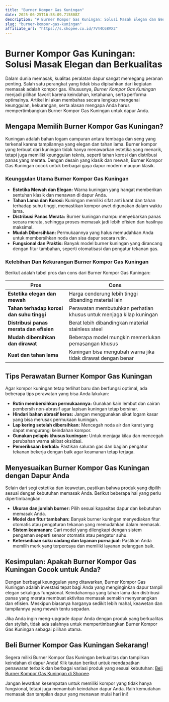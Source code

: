```yaml
---
title: "Burner Kompor Gas Kuningan"
date: 2025-06-25T16:58:09.715808Z
description: "# Burner Kompor Gas Kuningan: Solusi Masak Elegan dan Berkualitas..."
slug: "burner-kompor-gas-kuningan"
affiliate_url: "https://s.shopee.co.id/7V44C68VX2"
---
```

# Burner Kompor Gas Kuningan: Solusi Masak Elegan dan Berkualitas

Dalam dunia memasak, kualitas peralatan dapur sangat memegang peranan penting. Salah satu perangkat yang tidak bisa dipisahkan dari kegiatan memasak adalah kompor gas. Khususnya, *Burner Kompor Gas Kuningan* menjadi pilihan favorit karena keindahan, ketahanan, serta performa optimalnya. Artikel ini akan membahas secara lengkap mengenai keunggulan, kekurangan, serta alasan mengapa Anda harus mempertimbangkan Burner Kompor Gas Kuningan untuk dapur Anda.

## Mengapa Memilih Burner Kompor Gas Kuningan?

Kuningan adalah bahan logam campuran antara tembaga dan seng yang terkenal karena tampilannya yang elegan dan tahan lama. Burner kompor yang terbuat dari kuningan tidak hanya menawarkan estetika yang menarik, tetapi juga memiliki keunggulan teknis, seperti tahan korosi dan distribusi panas yang merata. Dengan desain yang klasik dan mewah, Burner Kompor Gas Kuningan cocok untuk berbagai gaya dapur modern maupun klasik.

### Keunggulan Utama Burner Kompor Gas Kuningan

- **Estetika Mewah dan Elegan:** Warna kuningan yang hangat memberikan sentuhan klasik dan menawan di dapur Anda.
- **Tahan Lama dan Korosi:** Kuningan memiliki sifat anti karat dan tahan terhadap suhu tinggi, memastikan kompor awet digunakan dalam waktu lama.
- **Distribusi Panas Merata:** Burner kuningan mampu menyebarkan panas secara merata, sehingga proses memasak jadi lebih efisien dan hasilnya maksimal.
- **Mudah Dibersihkan:** Permukaannya yang halus memudahkan Anda untuk membersihkan noda dan sisa dapur secara rutin.
- **Fungsional dan Praktis:** Banyak model burner kuningan yang dirancang dengan fitur tambahan, seperti otomatisasi dan pengatur tekanan gas.

### Kelebihan Dan Kekurangan Burner Kompor Gas Kuningan

Berikut adalah tabel pros dan cons dari Burner Kompor Gas Kuningan:

| **Pros**                                              | **Cons**                                              |
|--------------------------------------------------------|--------------------------------------------------------|
| **Estetika elegan dan mewah**                          | Harga cenderung lebih tinggi dibanding material lain   |
| **Tahan terhadap korosi dan suhu tinggi**             | Perawatan membutuhkan perhatian khusus untuk menjaga kilap kuningan |
| **Distribusi panas merata dan efisien**                | Berat lebih dibandingkan material stainless steel     |
| **Mudah dibersihkan dan dirawat**                      | Beberapa model mungkin memerlukan pemasangan khusus  |
| **Kuat dan tahan lama**                                 | Kuningan bisa mengubah warna jika tidak dirawat dengan benar |

## Tips Perawatan Burner Kompor Gas Kuningan

Agar kompor kuningan tetap terlihat baru dan berfungsi optimal, ada beberapa tips perawatan yang bisa Anda lakukan:

- **Rutin membersihkan permukaannya:** Gunakan kain lembut dan cairan pembersih non-abrasif agar lapisan kuningan tetap bersinar.
- **Hindari bahan abrasif keras:** Jangan menggunakan sikat logam kasar yang bisa merusak permukaan kuningan.
- **Lap kering setelah dibersihkan:** Mencegah noda air dan karat yang dapat mengurangi keindahan kompor.
- **Gunakan pelapis khusus kuningan:** Untuk menjaga kilau dan mencegah perubahan warna akibat oksidasi.
- **Pemeriksaan berkala:** Pastikan saluran gas dan bagian pengatur tekanan bekerja dengan baik agar keamanan tetap terjaga.

## Menyesuaikan Burner Kompor Gas Kuningan dengan Dapur Anda

Selain dari segi estetika dan keawetan, pastikan bahwa produk yang dipilih sesuai dengan kebutuhan memasak Anda. Berikut beberapa hal yang perlu dipertimbangkan:

- **Ukuran dan jumlah burner:** Pilih sesuai kapasitas dapur dan kebutuhan memasak Anda.
- **Model dan fitur tambahan:** Banyak burner kuningan menyediakan fitur otomatis atau pengaturan tekanan yang memudahkan dalam memasak.
- **Sistem keamanan:** Cari model yang dilengkapi dengan sistem pengaman seperti sensor otomatis atau pengatur suhu.
- **Ketersediaan suku cadang dan layanan purna jual:** Pastikan Anda memilih merk yang terpercaya dan memiliki layanan pelanggan baik.

## Kesimpulan: Apakah Burner Kompor Gas Kuningan Cocok untuk Anda?

Dengan berbagai keunggulan yang ditawarkan, Burner Kompor Gas Kuningan adalah investasi tepat bagi Anda yang menginginkan dapur tampil elegan sekaligus fungsional. Keindahannya yang tahan lama dan distribusi panas yang merata membuat aktivitas memasak semakin menyenangkan dan efisien. Meskipun biasanya harganya sedikit lebih mahal, keawetan dan tampilannya yang mewah tentu sepadan.

Jika Anda ingin meng-upgrade dapur Anda dengan produk yang berkualitas dan stylish, tidak ada salahnya untuk mempertimbangkan Burner Kompor Gas Kuningan sebagai pilihan utama.

## Beli Burner Kompor Gas Kuningan Sekarang!

Segera miliki Burner Kompor Gas Kuningan berkualitas dan tampilkan keindahan di dapur Anda! Klik tautan berikut untuk mendapatkan penawaran terbaik dan berbagai variasi produk yang sesuai kebutuhan: [Beli Burner Kompor Gas Kuningan di Shopee](https://s.shopee.co.id/7V44C68VX2).

Jangan lewatkan kesempatan untuk memiliki kompor yang tidak hanya fungsional, tetapi juga menambah keindahan dapur Anda. Raih kemudahan memasak dan tampilan dapur yang menawan mulai hari ini!